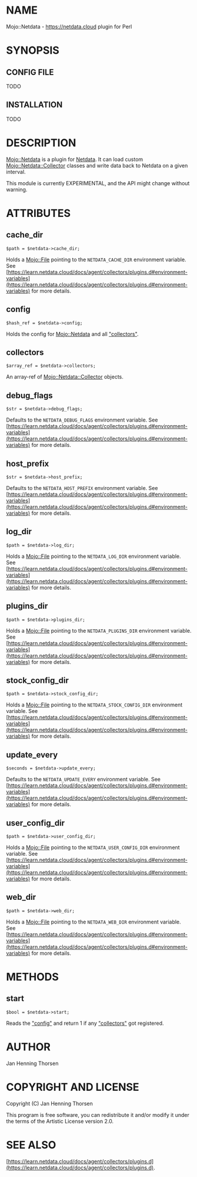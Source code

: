 # NAME

Mojo::Netdata - https://netdata.cloud plugin for Perl

# SYNOPSIS

## CONFIG FILE

TODO

## INSTALLATION

TODO

# DESCRIPTION

[Mojo::Netdata](https://metacpan.org/pod/Mojo%3A%3ANetdata) is a plugin for
[Netdata](https://learn.netdata.cloud/docs/agent/collectors/plugins.d). It can
load custom [Mojo::Netdata::Collector](https://metacpan.org/pod/Mojo%3A%3ANetdata%3A%3ACollector) classes and write data back to Netdata
on a given interval.

This module is currently EXPERIMENTAL, and the API might change without
warning.

# ATTRIBUTES

## cache\_dir

    $path = $netdata->cache_dir;

Holds a [Mojo::File](https://metacpan.org/pod/Mojo%3A%3AFile) pointing to the `NETDATA_CACHE_DIR` environment
variable. See [https://learn.netdata.cloud/docs/agent/collectors/plugins.d#environment-variables](https://learn.netdata.cloud/docs/agent/collectors/plugins.d#environment-variables)
for more details.

## config

    $hash_ref = $netdata->config;

Holds the config for [Mojo::Netdata](https://metacpan.org/pod/Mojo%3A%3ANetdata) and all ["collectors"](#collectors).

## collectors

    $array_ref = $netdata->collectors;

An array-ref of [Mojo::Netdata::Collector](https://metacpan.org/pod/Mojo%3A%3ANetdata%3A%3ACollector) objects.

## debug\_flags

    $str = $netdata->debug_flags;

Defaults to the `NETDATA_DEBUG_FLAGS` environment variable. See
[https://learn.netdata.cloud/docs/agent/collectors/plugins.d#environment-variables](https://learn.netdata.cloud/docs/agent/collectors/plugins.d#environment-variables)
for more details.

## host\_prefix

    $str = $netdata->host_prefix;

Defaults to the `NETDATA_HOST_PREFIX` environment variable. See
[https://learn.netdata.cloud/docs/agent/collectors/plugins.d#environment-variables](https://learn.netdata.cloud/docs/agent/collectors/plugins.d#environment-variables)
for more details.

## log\_dir

    $path = $netdata->log_dir;

Holds a [Mojo::File](https://metacpan.org/pod/Mojo%3A%3AFile) pointing to the `NETDATA_LOG_DIR` environment
variable. See [https://learn.netdata.cloud/docs/agent/collectors/plugins.d#environment-variables](https://learn.netdata.cloud/docs/agent/collectors/plugins.d#environment-variables)
for more details.

## plugins\_dir

    $path = $netdata->plugins_dir;

Holds a [Mojo::File](https://metacpan.org/pod/Mojo%3A%3AFile) pointing to the `NETDATA_PLUGINS_DIR` environment
variable. See [https://learn.netdata.cloud/docs/agent/collectors/plugins.d#environment-variables](https://learn.netdata.cloud/docs/agent/collectors/plugins.d#environment-variables)
for more details.

## stock\_config\_dir

    $path = $netdata->stock_config_dir;

Holds a [Mojo::File](https://metacpan.org/pod/Mojo%3A%3AFile) pointing to the `NETDATA_STOCK_CONFIG_DIR` environment
variable. See [https://learn.netdata.cloud/docs/agent/collectors/plugins.d#environment-variables](https://learn.netdata.cloud/docs/agent/collectors/plugins.d#environment-variables)
for more details.

## update\_every

    $seconds = $netdata->update_every;

Defaults to the `NETDATA_UPDATE_EVERY` environment variable. See
[https://learn.netdata.cloud/docs/agent/collectors/plugins.d#environment-variables](https://learn.netdata.cloud/docs/agent/collectors/plugins.d#environment-variables)
for more details.

## user\_config\_dir

    $path = $netdata->user_config_dir;

Holds a [Mojo::File](https://metacpan.org/pod/Mojo%3A%3AFile) pointing to the `NETDATA_USER_CONFIG_DIR` environment
variable. See [https://learn.netdata.cloud/docs/agent/collectors/plugins.d#environment-variables](https://learn.netdata.cloud/docs/agent/collectors/plugins.d#environment-variables)
for more details.

## web\_dir

    $path = $netdata->web_dir;

Holds a [Mojo::File](https://metacpan.org/pod/Mojo%3A%3AFile) pointing to the `NETDATA_WEB_DIR` environment
variable. See [https://learn.netdata.cloud/docs/agent/collectors/plugins.d#environment-variables](https://learn.netdata.cloud/docs/agent/collectors/plugins.d#environment-variables)
for more details.

# METHODS

## start

    $bool = $netdata->start;

Reads the ["config"](#config) and return 1 if any ["collectors"](#collectors) got registered.

# AUTHOR

Jan Henning Thorsen

# COPYRIGHT AND LICENSE

Copyright (C) Jan Henning Thorsen

This program is free software, you can redistribute it and/or modify it under
the terms of the Artistic License version 2.0.

# SEE ALSO

[https://learn.netdata.cloud/docs/agent/collectors/plugins.d](https://learn.netdata.cloud/docs/agent/collectors/plugins.d).
